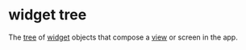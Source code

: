 # widget tree

The [tree](./ds-tree.md) of [widget](./ui-widget.md) objects that compose a [view](./ui-view.md) or screen in the app.